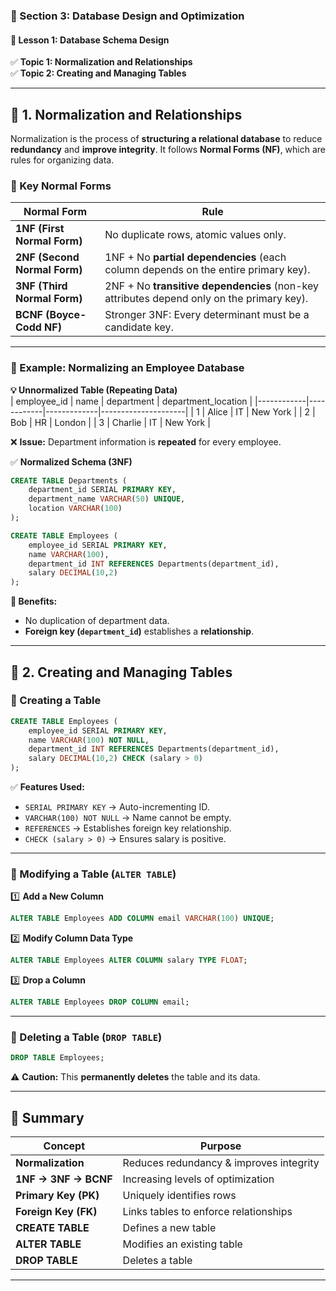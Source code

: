 ### **📌 Section 3: Database Design and Optimization**  
#### **🔹 Lesson 1: Database Schema Design**  
✅ **Topic 1: Normalization and Relationships**  
✅ **Topic 2: Creating and Managing Tables**  

---

## **🔹 1. Normalization and Relationships**  
Normalization is the process of **structuring a relational database** to reduce **redundancy** and **improve integrity**. It follows **Normal Forms (NF)**, which are rules for organizing data.

### **📍 Key Normal Forms**  
| **Normal Form** | **Rule** |
|---------------|------------------------------|
| **1NF (First Normal Form)** | No duplicate rows, atomic values only. |
| **2NF (Second Normal Form)** | 1NF + No **partial dependencies** (each column depends on the entire primary key). |
| **3NF (Third Normal Form)** | 2NF + No **transitive dependencies** (non-key attributes depend only on the primary key). |
| **BCNF (Boyce-Codd NF)** | Stronger 3NF: Every determinant must be a candidate key. |

---

### **📌 Example: Normalizing an Employee Database**
**💡 Unnormalized Table (Repeating Data)**  
| employee_id | name        | department   | department_location |
|------------|------------|-------------|---------------------|
| 1          | Alice      | IT          | New York           |
| 2          | Bob        | HR          | London             |
| 3          | Charlie    | IT          | New York           |

❌ **Issue:** Department information is **repeated** for every employee.

✅ **Normalized Schema (3NF)**
```sql
CREATE TABLE Departments (
    department_id SERIAL PRIMARY KEY,
    department_name VARCHAR(50) UNIQUE,
    location VARCHAR(100)
);

CREATE TABLE Employees (
    employee_id SERIAL PRIMARY KEY,
    name VARCHAR(100),
    department_id INT REFERENCES Departments(department_id),
    salary DECIMAL(10,2)
);
```
**🔹 Benefits:**  
- No duplication of department data.  
- **Foreign key (`department_id`)** establishes a **relationship**.  

---

## **🔹 2. Creating and Managing Tables**
### **📍 Creating a Table**
```sql
CREATE TABLE Employees (
    employee_id SERIAL PRIMARY KEY,
    name VARCHAR(100) NOT NULL,
    department_id INT REFERENCES Departments(department_id),
    salary DECIMAL(10,2) CHECK (salary > 0)
);
```
✅ **Features Used:**  
- `SERIAL PRIMARY KEY` → Auto-incrementing ID.  
- `VARCHAR(100) NOT NULL` → Name cannot be empty.  
- `REFERENCES` → Establishes foreign key relationship.  
- `CHECK (salary > 0)` → Ensures salary is positive.

---

### **📍 Modifying a Table (`ALTER TABLE`)**
1️⃣ **Add a New Column**  
```sql
ALTER TABLE Employees ADD COLUMN email VARCHAR(100) UNIQUE;
```
2️⃣ **Modify Column Data Type**  
```sql
ALTER TABLE Employees ALTER COLUMN salary TYPE FLOAT;
```
3️⃣ **Drop a Column**  
```sql
ALTER TABLE Employees DROP COLUMN email;
```

---

### **📍 Deleting a Table (`DROP TABLE`)**
```sql
DROP TABLE Employees;
```
⚠ **Caution:** This **permanently deletes** the table and its data.

---

## **🔹 Summary**
| Concept | Purpose |
|---------|---------|
| **Normalization** | Reduces redundancy & improves integrity |
| **1NF → 3NF → BCNF** | Increasing levels of optimization |
| **Primary Key (PK)** | Uniquely identifies rows |
| **Foreign Key (FK)** | Links tables to enforce relationships |
| **CREATE TABLE** | Defines a new table |
| **ALTER TABLE** | Modifies an existing table |
| **DROP TABLE** | Deletes a table |

---

